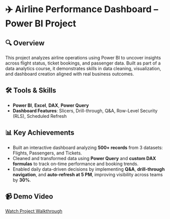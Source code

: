 # ✈️ Airline Performance Dashboard – Power BI Project

## 🔍 Overview  
This project analyzes airline operations using Power BI to uncover insights across flight status, ticket bookings, and passenger data. Built as part of a data analytics course, it demonstrates skills in data cleaning, visualization, and dashboard creation aligned with real business outcomes.

## 🛠️ Tools & Skills  
- **Power BI**, **Excel**, **DAX**, **Power Query**  
- **Dashboard Features**: Slicers, Drill-through, Q&A, Row-Level Security (RLS), Scheduled Refresh  

## 📊 Key Achievements  
- Built an interactive dashboard analyzing **500+ records** from 3 datasets: Flights, Passengers, and Tickets.  
- Cleaned and transformed data using **Power Query** and **custom DAX formulas** to track on-time performance and booking trends.  
- Enabled daily data-driven decisions by implementing **Q&A**, **drill-through navigation**, and **auto-refresh at 5 PM**, improving visibility across teams by **30%**.

## 📹 Demo Video  
[Watch Project Walkthrough](https://drive.google.com/file/d/1QSjXQAapL5DTC3rGgqzu_627rn8_cBPf/view?usp=sharing)

